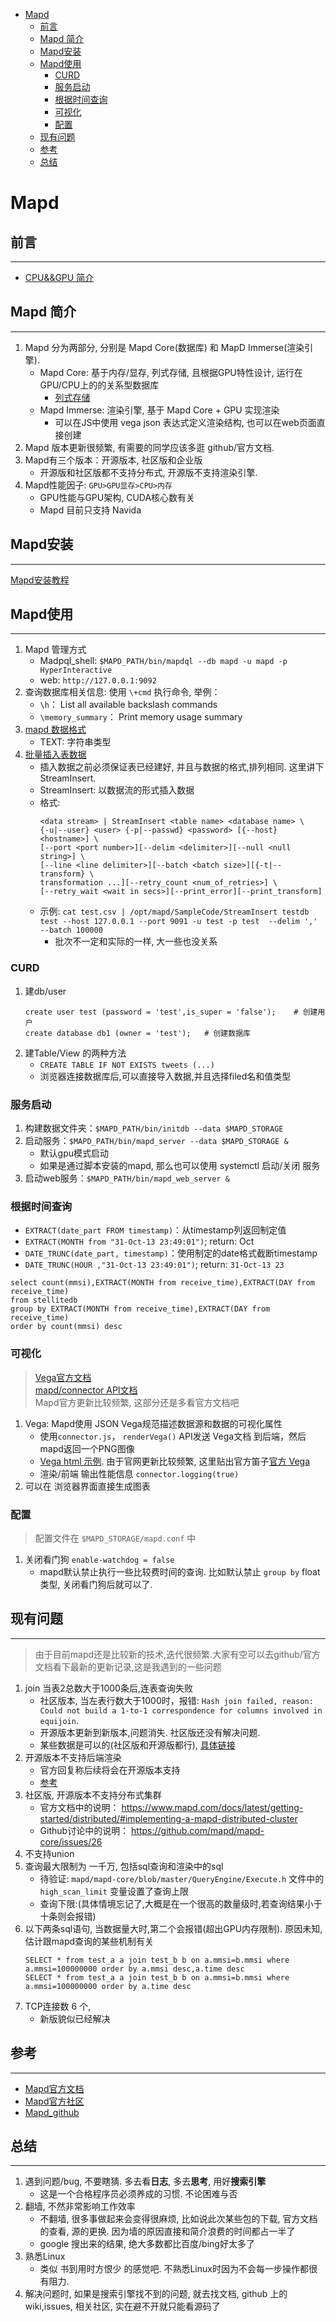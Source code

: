 <!-- TOC -->

- [Mapd](#mapd)
    - [前言](#前言)
    - [Mapd 简介](#mapd-简介)
    - [Mapd安装](#mapd安装)
    - [Mapd使用](#mapd使用)
        - [CURD](#curd)
        - [服务启动](#服务启动)
        - [根据时间查询](#根据时间查询)
        - [可视化](#可视化)
        - [配置](#配置)
    - [现有问题](#现有问题)
    - [参考](#参考)
    - [总结](#总结)

<!-- /TOC -->

# Mapd

## 前言
---
- [CPU&&GPU 简介](/basics/hardware/alu/cpu-gpu.md)

## Mapd 简介
---
1. Mapd 分为两部分, 分别是 Mapd Core(数据库) 和 MapD Immerse(渲染引擎).
    - Mapd Core: 基于内存/显存, 列式存储, 且根据GPU特性设计, 运行在GPU/CPU上的的关系型数据库
        - [列式存储](/Program/Database/summary.md#行列数据库区别)
    - Mapd Immerse: 渲染引擎, 基于 Mapd Core + GPU 实现渲染
        - 可以在JS中使用 vega json 表达式定义渲染结构, 也可以在web页面直接创建
2. Mapd 版本更新很频繁, 有需要的同学应该多逛 github/官方文档. 
3. Mapd有三个版本：开源版本, 社区版和企业版
    - 开源版和社区版都不支持分布式, 开源版不支持渲染引擎.
4. Mapd性能因子: `GPU>GPU显存>CPU>内存`
    - GPU性能与GPU架构, CUDA核心数有关
    - Mapd 目前只支持 Navida

## Mapd安装
---
[Mapd安装教程](InstallMapd.md)

## Mapd使用
---
1. Mapd 管理方式
    - Madpql_shell: `$MAPD_PATH/bin/mapdql --db mapd -u mapd -p HyperInteractive`
    - web: `http://127.0.0.1:9092`
2. 查询数据库相关信息: 使用 `\+cmd` 执行命令, 举例：
    - `\h`： List all available backslash commands
    - `\memory_summary`： Print memory usage summary
3. [mapd 数据格式](https://www.mapd.com/docs/latest/mapd-core-guide/tables/)
    - TEXT: 字符串类型
4. [批量插入表数据](https://www.mapd.com/docs/latest/mapd-core-guide/loading-data/)
    - 插入数据之前必须保证表已经建好, 并且与数据的格式,排列相同. 这里讲下StreamInsert. 
    - StreamInsert: 以数据流的形式插入数据
    - 格式: 
        ````
        <data stream> | StreamInsert <table name> <database name> \
        {-u|--user} <user> {-p|--passwd} <password> [{--host} <hostname>] \
        [--port <port number>][--delim <delimiter>][--null <null string>] \
        [--line <line delimiter>][--batch <batch size>][{-t|--transform} \
        transformation ...][--retry_count <num_of_retries>] \
        [--retry_wait <wait in secs>][--print_error][--print_transform]
        ````
    - 示例: `cat test.csv | /opt/mapd/SampleCode/StreamInsert testdb test --host 127.0.0.1 --port 9091 -u test -p test  --delim ',' --batch 100000`
        - 批次不一定和实际的一样, 大一些也没关系


### CURD
1. 建db/user
    ````
    create user test (password = 'test',is_super = 'false');    # 创建用户
    create database db1 (owner = 'test');   # 创建数据库
    ````
2. 建Table/View 的两种方法
    - `CREATE TABLE IF NOT EXISTS tweets (...)`
    - 浏览器连接数据库后,可以直接导入数据,并且选择filed名和值类型
    
### 服务启动
1. 构建数据文件夹：`$MAPD_PATH/bin/initdb --data $MAPD_STORAGE`
2. 启动服务：`$MAPD_PATH/bin/mapd_server --data $MAPD_STORAGE &`
    - 默认gpu模式启动
    - 如果是通过脚本安装的mapd, 那么也可以使用 systemctl 启动/关闭 服务
3. 启动web服务：`$MAPD_PATH/bin/mapd_web_server &`

### 根据时间查询

- `EXTRACT(date_part FROM timestamp)`：从timestamp列返回制定值
- `EXTRACT(MONTH from "31-Oct-13 23:49:01")`; return: Oct
- `DATE_TRUNC(date_part, timestamp)`：使用制定的date格式截断timestamp
- `DATE_TRUNC(HOUR ,"31-Oct-13 23:49:01")`; return: `31-Oct-13 23`
````
select count(mmsi),EXTRACT(MONTH from receive_time),EXTRACT(DAY from receive_time)
from stellitedb
group by EXTRACT(MONTH from receive_time),EXTRACT(DAY from receive_time)
order by count(mmsi) desc
````

### 可视化
> [Vega官方文档](https://www.mapd.com/docs/latest/mapd-core-guide/vegaAtaGlance/)   
> [mapd/connector API文档](https://mapd.github.io/mapd-connector/docs/)   
> Mapd官方更新比较频繁, 这部分还是多看官方文档吧

1. Vega: Mapd使用 JSON Vega规范描述数据源和数据的可视化属性
    - 使用`connector.js`， `renderVega()` API发送 Vega文档 到后端，然后mapd返回一个PNG图像
    - [Vega html 示例](mapd_vega/mapd.html). 由于官网更新比较频繁, 这里贴出官方笛子[官方 Vega](https://www.mapd.com/docs/latest/mapd-core-guide/vegaAtaGlance/)
    - 渲染/前端 输出性能信息 `connector.logging(true)`
2. 可以在 浏览器界面直接生成图表

### 配置
> 配置文件在 `$MAPD_STORAGE/mapd.conf` 中

1. 关闭看门狗 `enable-watchdog = false`
    - mapd默认禁止执行一些比较费时间的查询. 比如默认禁止 `group by` float类型, 关闭看门狗后就可以了. 

## 现有问题
---
> 由于目前mapd还是比较新的技术,迭代很频繁.大家有空可以去github/官方文档看下最新的更新记录,这是我遇到的一些问题

1. join 当表2总数大于1000条后,连表查询失败
    - 社区版本, 当左表行数大于1000时，报错: `Hash join failed, reason: Could not build a 1-to-1 correspondence for columns involved in equijoin`.
    - 开源版本更新到新版本,问题消失. 社区版还没有解决问题.
    - 某些数据是可以的(社区版和开源版都行), [具体链接](https://github.com/mapd/mapd-core/issues/39) 
1. 开源版本不支持后端渲染
    - 官方回复称后续将会在开源版本支持
    - [参考](https://github.com/mapd/mapd-core/issues/8)
1. 社区版, 开源版本不支持分布式集群
    - 官方文档中的说明：  https://www.mapd.com/docs/latest/getting-started/distributed/#implementing-a-mapd-distributed-cluster 
    - Github讨论中的说明：  https://github.com/mapd/mapd-core/issues/26 
1. 不支持union
2. 查询最大限制为 一千万, 包括sql查询和渲染中的sql
    - 待验证: `mapd/mapd-core/blob/master/QueryEngine/Execute.h` 文件中的 `high_scan_limit` 变量设置了查询上限
    - 查询下限:(具体情境忘记了,大概是在一个很高的数量级时,若查询结果小于十条则会报错)
3. 以下两条sql语句, 当数据量大时,第二个会报错(超出GPU内存限制). 原因未知,估计跟mapd查询的某些机制有关
    ````
    SELECT * from test_a a join test_b b on a.mmsi=b.mmsi where a.mmsi=100000000 order by a.mmsi desc,a.time desc
    SELECT * from test_a a join test_b b on a.mmsi=b.mmsi where a.mmsi=100000000 order by a.time desc
    ````
4. TCP连接数 6 个, 
    - 新版貌似已经解决

## 参考
---
- [Mapd官方文档](https://www.mapd.com/docs/latest/mapd-core-guide/)  
- [Mapd官方社区](https://community.mapd.com/)   
- [Mapd_github](https://github.com/mapd/mapd-core)

## 总结
---
1. 遇到问题/bug, 不要瞎猜. 多去看**日志**, 多去**思考**, 用好**搜索引擎**
    - 这是一个合格程序员必须养成的习惯. 不论困难与否
2. 翻墙, 不然非常影响工作效率
    - 不翻墙, 很多事做起来会变得很麻烦, 比如说此次某些包的下载, 官方文档的查看, 源的更换. 因为墙的原因直接和简介浪费的时间都占一半了
    - google 搜出来的结果, 绝大多数都比百度/bing好太多了
3. 熟悉Linux
    - 类似 书到用时方恨少 的感觉吧. 不熟悉Linux时因为不会每一步操作都很有阻力.
4. 解决问题时, 如果是搜索引擎找不到的问题, 就去找文档, github 上的wiki,issues, 相关社区, 实在避不开就只能看源码了